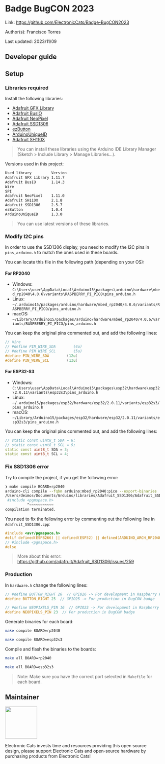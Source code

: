 # Badge BugCON 2023

Link: https://github.com/ElectronicCats/Badge-BugCON2023

Author(s): Francisco Torres

Last updated: 2023/11/09

## Developer guide

## Setup

### Libraries required

Install the following libraries:

- [Adafruit GFX Library](https://www.arduino.cc/reference/en/libraries/adafruit-gfx-library/)
- [Adafruit BusIO](https://www.arduino.cc/reference/en/libraries/adafruit-busio/)
- [Adafruit NeoPixel](https://www.arduino.cc/reference/en/libraries/adafruit-neopixel/)
- [Adafruit SSD1306](https://www.arduino.cc/reference/en/libraries/adafruit-ssd1306/)
- [ezButton](https://www.arduino.cc/reference/en/libraries/ezbutton/)
- [ArduinoUniqueID](https://www.arduino.cc/reference/en/libraries/arduinouniqueid/)
- [Adafruit SH110X](https://www.arduino.cc/reference/en/libraries/adafruit-sh110x/)

> You can install these libraries using the Arduino IDE Library Manager (Sketch > Include Library > Manage Libraries...).

Versions used in this project:

```bash
Used library         Version    
Adafruit GFX Library 1.11.7
Adafruit BusIO       1.14.3
Wire
SPI
Adafruit NeoPixel    1.11.0
Adafruit SH110X      2.1.8
Adafruit SSD1306     2.5.7
ezButton             1.0.4
ArduinoUniqueID      1.3.0
```

> You can use latest versions of these libraries.

### Modify I2C pins

In order to use the SSD1306 display, you need to modify the I2C pins in `pins_arduino.h` to match the ones used in these boards.

You can locate this file in the following path (depending on your OS):

#### For RP2040

- Windows: `C:\Users\user\AppData\Local\Arduino15\packages\arduino\hardware\mbed_rp2040\4.0.6\variants\RASPBERRY_PI_PICO\pins_arduino.h`
- Linux: `~/.arduino15/packages/arduino/hardware/mbed_rp2040/4.0.6/variants/RASPBERRY_PI_PICO/pins_arduino.h`
- macOS: `~/Library/Arduino15/packages/arduino/hardware/mbed_rp2040/4.0.6/variants/RASPBERRY_PI_PICO/pins_arduino.h`

You can keep the original pins commented out, and add the following lines:

```cpp
// Wire
// #define PIN_WIRE_SDA        (4u)
// #define PIN_WIRE_SCL        (5u)
#define PIN_WIRE_SDA        (12u)
#define PIN_WIRE_SCL        (13u)
```

#### For ESP32-S3

- Windows: `C:\Users\user\AppData\Local\Arduino15\packages\esp32\hardware\esp32\2.0.11\variants\esp32s3\pins_arduino.h`
- Linux: `~/.arduino15/packages/esp32/hardware/esp32/2.0.11/variants/esp32s3/pins_arduino.h`
- macOS: `~/Library/Arduino15/packages/esp32/hardware/esp32/2.0.11/variants/esp32s3/pins_arduino.h`

You can keep the original pins commented out, and add the following lines:

```cpp
// static const uint8_t SDA = 8;
// static const uint8_t SCL = 9;
static const uint8_t SDA = 3;
static const uint8_t SCL = 4;
```

### Fix SSD1306 error

Try to compile the project, if you get the following error:

```bash
❯ make compile BOARD=rp2040
arduino-cli compile --fqbn arduino:mbed_rp2040:pico --export-binaries
/Users/deimos/Documents/Arduino/libraries/Adafruit_SSD1306/Adafruit_SSD1306.cpp:42:10: fatal error: pgmspace.h: No such file or directory
 #include <pgmspace.h>
          ^~~~~~~~~~~~
compilation terminated.
```

You need to fix the following error by commenting out the following line in `Adafruit_SSD1306.cpp`:

```cpp
#include <avr/pgmspace.h>
#elif defined(ESP8266) || defined(ESP32) || defined(ARDUINO_ARCH_RP2040)
// #include <pgmspace.h>
#else
```

> More about this error: https://github.com/adafruit/Adafruit_SSD1306/issues/259

### Production

In `hardware.h` change the following lines:

```cpp
// #define BUTTON_RIGHT 26  // GPIO26 -> For development in Raspberry Pi Pico
#define BUTTON_RIGHT 25  // GPIO25 -> For production in BugCON badge

// #define NEOPIXELS_PIN 16  // GPIO23 -> For development in Raspberry Pi Pico
#define NEOPIXELS_PIN 23  // For production in BugCON badge
```

Generate binaries for each board:

```bash
make compile BOARD=rp2040
```

```bash
make compile BOARD=esp32s3
```

Compile and flash the binaries to the boards:

```bash
make all BOARD=rp2040
```

```bash
make all BOARD=esp32s3
```

> Note: Make sure you have the correct port selected in `Makefile` for each board.
 
## Maintainer

<a
href="https://github.com/sponsors/ElectronicCats">

<img  src="https://electroniccats.com/wp-content/uploads/2020/07/Badge_GHS.png"  height="104" />

</a>

Electronic Cats invests time and resources providing this open source design, please support Electronic Cats and open-source hardware by purchasing products from Electronic Cats!